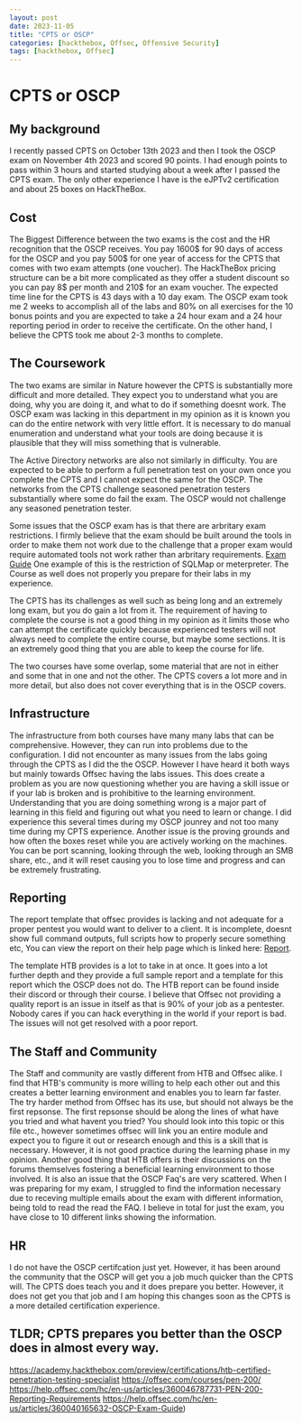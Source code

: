 ```yaml
---
layout: post
date: 2023-11-05
title: "CPTS or OSCP"
categories: [hackthebox, Offsec, Offensive Security]
tags: [hackthebox, Offsec]
---
```


# CPTS or OSCP

## My background

I recently passed CPTS on October 13th 2023 and then I took the OSCP exam on November 4th 2023 and scored 90 points. I had enough points to pass within 3 hours and started studying about a week after I passed the CPTS exam. The only other experience I have is the eJPTv2 certification and about 25 boxes on HackTheBox.


## Cost

The Biggest Difference between the two exams is the cost and the HR recognition that the OSCP receives. You pay 1600$ for 90 days of access for the OSCP and you pay 500$ for one year of access for the CPTS that comes with two exam attempts (one voucher). The HackTheBox pricing structure can be a bit more complicated as they offer a student discount so you can pay 8$ per month and 210$ for an exam voucher. The expected time line for the CPTS is 43 days with a 10 day exam. The OSCP exam took me 2 weeks to accomplish all of the labs and 80% on all exercises for the 10 bonus points and you are expected to take a 24 hour exam and a 24 hour reporting period in order to receive the certificate. On the other hand, I believe the CPTS took me about 2-3 months to complete.


## The Coursework

The two exams are similar in Nature however the CPTS is substantially more difficult and more detailed. They expect you to understand what you are doing, why you are doing it, and what to do if something doesnt work. The OSCP exam was lacking in this department in my opinion as it is known you can do the entire network with very little effort. It is necessary to do manual enumeration and understand what your tools are doing because it is plausible that they will miss something that is vulnerable. 

The Active Directory networks are also not similarly in difficulty. You are expected to be able to perform a full penetration test on your own once you complete the CPTS and I cannot expect the same for the OSCP. The networks from the CPTS challenge seasoned penetration testers substantially where some do fail the exam. The OSCP would not challenge any seasoned penetration tester. 

Some issues that the OSCP exam has is that there are arbritary exam restrictions. I firmly believe that the exam should be built around the tools in order to make them not work due to the challenge that a proper exam would require automated tools not work rather than arbritary requirements. [Exam Guide](https://help.offsec.com/hc/en-us/articles/360040165632-OSCP-Exam-Guide) One example of this is the restriction of SQLMap or meterpreter. The Course as well does not properly you prepare for their labs in my experience. 

The CPTS has its challenges as well such as being long and an extremely long exam, but you do gain a lot from it. The requirement of having to complete the course is not a good thing in my opinion as it limits those who can attempt the certificate quickly because experienced testers will not always need to complete the entire course, but maybe some sections. It is an extremely good thing that you are able to keep the course for life. 

The two courses have some overlap, some material that are not in either and some that in one and not the other. The CPTS covers a lot more and in more detail, but also does not cover everything that is in the OSCP covers.


## Infrastructure

The infrastructure from both courses have many many labs that can be comprehensive. However, they can run into problems due to the configuration. I did not encounter as many issues from the labs going through the CPTS as I did the the OSCP. However I have heard it both ways but mainly towards Offsec having the labs issues. This does create a problem as you are now questioning whether you are having a skill issue or if your lab is broken and is prohibitive to the learning environment. Understanding that you are doing something wrong is a major part of learning in this field and figuring out what you need to learn or change. I did experience this several times during my OSCP jounrey and not too many time during my CPTS experience. Another issue is the proving grounds and how often the boxes reset while you are actively working on the machines. You can be port scanning, looking through the web, looking through an SMB share, etc., and it will reset causing you to lose time and progress and can be extremely frustrating. 


## Reporting

The report template that offsec provides is lacking and not adequate for a proper pentest you would want to deliver to a client. It is incomplete, doesnt show full command outputs, full scripts how to properly secure something etc, You can view the report on their help page which is linked here: [Report](https://help.offsec.com/hc/en-us/articles/360046787731-PEN-200-Reporting-Requirements).

The template HTB provides is a lot to take in at once. It goes into a lot further depth and they provide a full sample report and a template for this report which the OSCP does not do. The HTB report can be found inside their discord or through their course. I believe that Offsec not providing a quality report is an issue in itself as that is 90% of your job as a pentester. Nobody cares if you can hack everything in the world if your report is bad. The issues will not get resolved with a poor report.


## The Staff and Community

The Staff and community are vastly different from HTB and Offsec alike. I find that HTB's community is more willing to help each other out and this creates a better learning environment and enables you to learn far faster. The try harder method from Offsec has its use, but should not always be the first repsonse. The first repsonse should be along the lines of what have you tried and what havent you tried? You should look into this topic or this file etc., however sometimes offsec will link you an entire module and expect you to figure it out or research enough and this is a skill that is necessary. However, it is not good practice during the learning phase in my opinion. Another good thing that HTB offers is their discussions on the forums themselves fostering a beneficial learning environment to those involved. It is also an issue that the OSCP Faq's are very scattered. When I was preparing for my exam, I struggled to find the information necessary due to receving multiple emails about the exam with different information, being told to read the read the FAQ. I believe in total for just the exam, you have close to 10 different links showing the information.


## HR

I do not have the OSCP certifcation just yet. However, it has been around the community that the OSCP will get you a job much quicker than the CPTS will. The CPTS does teach you and it does prepare you better. However, it does not get you that job and I am hoping this changes soon as the CPTS is a more detailed certification experience.


## TLDR; CPTS prepares you better than the OSCP does in almost every way.


https://academy.hackthebox.com/preview/certifications/htb-certified-penetration-testing-specialist
https://offsec.com/courses/pen-200/
https://help.offsec.com/hc/en-us/articles/360046787731-PEN-200-Reporting-Requirements
https://help.offsec.com/hc/en-us/articles/360040165632-OSCP-Exam-Guide)
